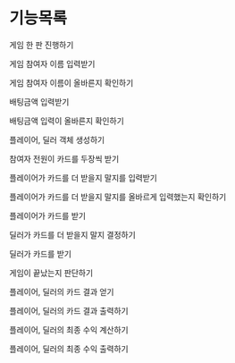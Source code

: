 # 기능목록

게임 한 판 진행하기  

게임 참여자 이름 입력받기
  
게임 참여자 이름이 올바른지 확인하기  

배팅금액 입력받기  

배팅금액 입력이 올바른지 확인하기  

플레이어, 딜러 객체 생성하기  

참여자 전원이 카드를 두장씩 받기  

플레이어가 카드를 더 받을지 말지를 입력받기  

플레이어가 카드를 더 받을지 말지를 올바르게 입력했는지 확인하기  

플레이어가 카드를 받기  

딜러가 카드를 더 받을지 말지 결정하기  

딜러가 카드를 받기  

게임이 끝났는지 판단하기  

플레이어, 딜러의 카드 결과 얻기  

플레이어, 딜러의 카드 결과 출력하기  

플레이어, 딜러의 최종 수익 계산하기  

플레이어, 딜러의 최종 수익 출력하기  
